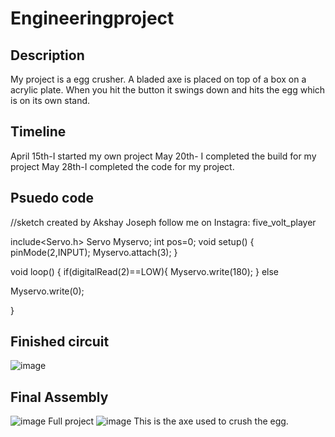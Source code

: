 # Engineeringproject

## Description
My project is a egg crusher. A bladed axe is placed on top of a box on a acrylic plate. When you hit the button it swings down and hits the egg which is on its own stand.

## Timeline 

April 15th-I started my own project
May 20th- I completed the build for my project
May 28th-I completed the code for my project.

## Psuedo code
//sketch created by Akshay Joseph follow me on Instagra: five_volt_player

include<Servo.h>
Servo Myservo;
int pos=0;
void setup()
{
  pinMode(2,INPUT);
  Myservo.attach(3);
}

void loop()
{
  if(digitalRead(2)==LOW){
    Myservo.write(180);
  }
  else
    
 Myservo.write(0);

}


## Finished circuit

![image](https://user-images.githubusercontent.com/71350259/121247742-98c6f480-c870-11eb-80e4-fb3a347019d6.png)

## Final Assembly

![image](https://user-images.githubusercontent.com/71350259/121248615-a335be00-c871-11eb-8a58-0cde3f834e7d.png)
Full project
![image](https://user-images.githubusercontent.com/71350259/121248703-bcd70580-c871-11eb-97ad-64446531c799.png)
This is the axe used to crush the egg.
